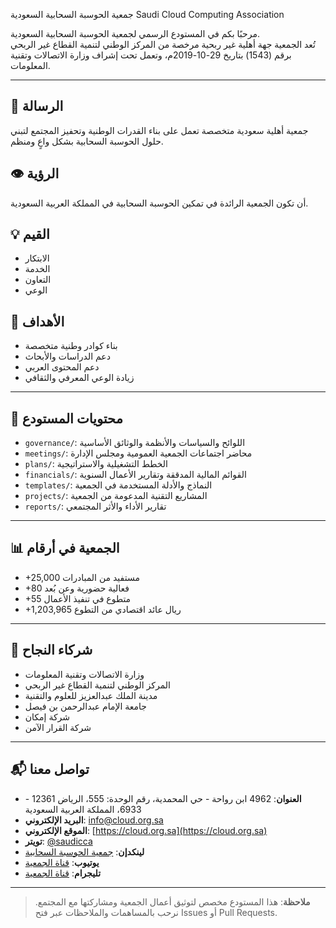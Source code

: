جمعية الحوسبة السحابية السعودية
Saudi Cloud Computing Association

مرحبًا بكم في المستودع الرسمي لجمعية الحوسبة السحابية السعودية.  
تُعد الجمعية جهة أهلية غير ربحية مرخصة من المركز الوطني لتنمية القطاع غير الربحي برقم (1543) بتاريخ 29-10-2019م، وتعمل تحت إشراف وزارة الاتصالات وتقنية المعلومات.

---

## 🎯 الرسالة
جمعية أهلية سعودية متخصصة تعمل على بناء القدرات الوطنية وتحفيز المجتمع لتبني حلول الحوسبة السحابية بشكل واعٍ ومنظم.

## 👁️ الرؤية
أن تكون الجمعية الرائدة في تمكين الحوسبة السحابية في المملكة العربية السعودية.

## 💡 القيم
- الابتكار  
- الخدمة  
- التعاون  
- الوعي  

## 🎯 الأهداف
- بناء كوادر وطنية متخصصة
- دعم الدراسات والأبحاث
- دعم المحتوى العربي
- زيادة الوعي المعرفي والثقافي

---

## 📁 محتويات المستودع

- `governance/`: اللوائح والسياسات والأنظمة والوثائق الأساسية
- `meetings/`: محاضر اجتماعات الجمعية العمومية ومجلس الإدارة
- `plans/`: الخطط التشغيلية والاستراتيجية
- `financials/`: القوائم المالية المدققة وتقارير الأعمال السنوية
- `templates/`: النماذج والأدلة المستخدمة في الجمعية
- `projects/`: المشاريع التقنية المدعومة من الجمعية
- `reports/`: تقارير الأداء والأثر المجتمعي

---

## 📊 الجمعية في أرقام

- +25,000 مستفيد من المبادرات
- +80 فعالية حضورية وعن بُعد
- +55 متطوع في تنفيذ الأعمال
- +1,203,965 ريال عائد اقتصادي من التطوع

---

## 🤝 شركاء النجاح

- وزارة الاتصالات وتقنية المعلومات
- المركز الوطني لتنمية القطاع غير الربحي
- مدينة الملك عبدالعزيز للعلوم والتقنية
- جامعة الإمام عبدالرحمن بن فيصل
- شركة إمكان
- شركة القرار الآمن

---

## 📬 تواصل معنا

- **العنوان**: 4962 ابن رواحة - حي المحمدية، رقم الوحدة: 555، الرياض 12361 - 6933، المملكة العربية السعودية  
- **البريد الإلكتروني**: info@cloud.org.sa  
- **الموقع الإلكتروني**: [https://cloud.org.sa](https://cloud.org.sa)  
- **تويتر**: [@saudicca](https://x.com/saudicca)  
- **لينكدإن**: [جمعية الحوسبة السحابية](https://www.linkedin.com/company/saudicca)  
- **يوتيوب**: [قناة الجمعية](https://www.youtube.com/channel/UCXXXXXXX)  
- **تليجرام**: [قناة الجمعية](https://t.me/saudicca)

---

> **ملاحظة**: هذا المستودع مخصص لتوثيق أعمال الجمعية ومشاركتها مع المجتمع. نرحب بالمساهمات والملاحظات عبر فتح Issues أو Pull Requests.
